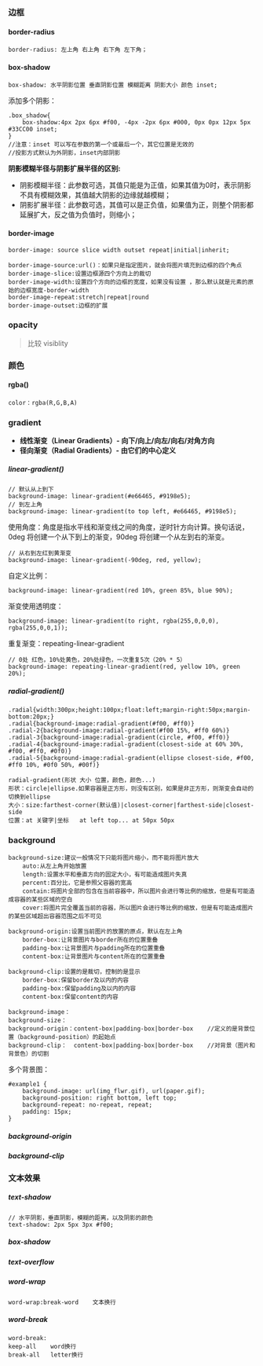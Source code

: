 ### 边框

#### border-radius

```
border-radius: 左上角 右上角 右下角 左下角；
```

#### box-shadow

```
box-shadow: 水平阴影位置 垂直阴影位置 模糊距离 阴影大小 颜色 inset;
```

添加多个阴影：

```
.box_shadow{
    box-shadow:4px 2px 6px #f00, -4px -2px 6px #000, 0px 0px 12px 5px #33CC00 inset;
}
//注意：inset 可以写在参数的第一个或最后一个，其它位置是无效的
//投影方式默认为外阴影，inset内部阴影
```

**阴影模糊半径与阴影扩展半径的区别:**

- 阴影模糊半径：此参数可选，其值只能是为正值，如果其值为0时，表示阴影不具有模糊效果，其值越大阴影的边缘就越模糊；
- 阴影扩展半径：此参数可选，其值可以是正负值，如果值为正，则整个阴影都延展扩大，反之值为负值时，则缩小；

#### border-image

```
border-image: source slice width outset repeat|initial|inherit;
```

```
border-image-source:url()：如果只是指定图片，就会将图片填充到边框的四个角点
border-image-slice:设置边框源四个方向上的裁切
border-image-width:设置四个方向的边框的宽度，如果没有设置 ，那么默认就是元素的原始的边框宽度-border-width
border-image-repeat:stretch|repeat|round
border-image-outset:边框的扩展
```

### opacity

> 比较 visiblity

### 颜色

####  rgba()

```
color：rgba(R,G,B,A)
```

### gradient

- **线性渐变（Linear Gradients）- 向下/向上/向左/向右/对角方向**
- **径向渐变（Radial Gradients）- 由它们的中心定义**

##### linear-gradient()

```
// 默认从上到下
background-image: linear-gradient(#e66465, #9198e5);
// 到左上角
background-image: linear-gradient(to top left, #e66465, #9198e5);
```

使用角度：角度是指水平线和渐变线之间的角度，逆时针方向计算。换句话说，0deg 将创建一个从下到上的渐变，90deg 将创建一个从左到右的渐变。

```
// 从右到左红到黄渐变
background-image: linear-gradient(-90deg, red, yellow);
```

自定义比例：

```
background-image: linear-gradient(red 10%, green 85%, blue 90%);
```

渐变使用透明度：

```
background-image: linear-gradient(to right, rgba(255,0,0,0), rgba(255,0,0,1));
```

重复渐变：repeating-linear-gradient

```
// 0处 红色，10%处黄色，20%处绿色，一次重复5次（20% * 5）
background-image: repeating-linear-gradient(red, yellow 10%, green 20%);
```



#####  radial-gradient()

```
.radial{width:300px;height:100px;float:left;margin-right:50px;margin-bottom:20px;}
.radial{background-image:radial-gradient(#f00, #ff0)}
.radial-2{background-image:radial-gradient(#f00 15%, #ff0 60%)}
.radial-3{background-image:radial-gradient(circle, #f00, #ff0)}
.radial-4{background-image:radial-gradient(closest-side at 60% 30%, #f00, #ff0, #0f0)}
.radial-5{background-image:radial-gradient(ellipse closest-side, #f00, #ff0 10%, #0f0 50%, #00f)}
```

```
radial-gradient(形状 大小 位置，颜色，颜色...)
形状：circle|ellipse.如果容器是正方形，则没有区别，如果是非正方形，则渐变会自动的切换到ellipse
大小：size:farthest-corner(默认值)|closest-corner|farthest-side|closest-side
位置：at 关键字|坐标   at left top... at 50px 50px
```



### background

```
background-size:建议一般情况下只能将图片缩小，而不能将图片放大
    auto:从左上角开始放置
    length:设置水平和垂直方向的固定大小，有可能造成图片失真
    percent:百分比，它是参照父容器的宽高
    contain:将图片全部的包含在当前容器中，所以图片会进行等比例的缩放，但是有可能造成容器的某些区域的空白
    cover:将图片完全覆盖当前的容器，所以图片会进行等比例的缩放，但是有可能造成图片的某些区域超出容器范围之后不可见

background-origin:设置当前图片的放置的原点，默认在左上角
    border-box:让背景图片与border所在的位置重叠
    padding-box:让背景图片与padding所在的位置重叠
    content-box:让背景图片与content所在的位置重叠
    
background-clip:设置的是裁切，控制的是显示
    border-box:保留border及以内的内容
    padding-box:保留padding及以内的内容
    content-box:保留content的内容
```



```
background-image：
background-size：
background-origin：content-box|padding-box|border-box    //定义的是背景位置（background-position）的起始点
background-clip：  content-box|padding-box|border-box    //对背景（图片和背景色）的切割
```

多个背景图：

```
#example1 {
    background-image: url(img_flwr.gif), url(paper.gif);
    background-position: right bottom, left top;
    background-repeat: no-repeat, repeat;
    padding: 15px;
}
```

##### background-origin

##### background-clip

### 文本效果

##### text-shadow

```
// 水平阴影，垂直阴影，模糊的距离，以及阴影的颜色
text-shadow: 2px 5px 3px #f00;
```

##### box-shadow

##### text-overflow

##### word-wrap

```
word-wrap:break-word	文本换行
```

##### word-break

```
word-break:
keep-all	word换行
break-all	letter换行
```

